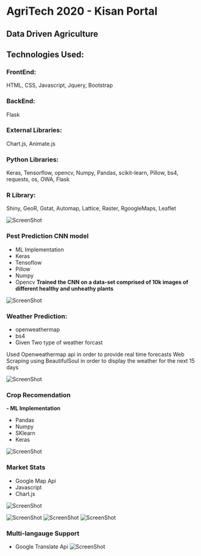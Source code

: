 # **AgriTech 2020 - Kisan Portal**

## **Data Driven Agriculture**


## **Technologies Used:**  

### **FrontEnd:**  
HTML, CSS, Javascript, Jquery, Bootstrap  
 
### **BackEnd:**  
Flask

### **External Libraries:**
Chart.js, Animate.js

### **Python Libraries:**  
Keras, Tensorflow, opencv, Numpy, Pandas, scikit-learn, Pillow, bs4, requests, os, OWA, Flask

### **R Library:**  
Shiny, GeoR, Gstat, Automap, Lattice, Raster, RgoogleMaps, Leaflet


![ScreenShot](/Web-APP/images/1.JPG)

### **Pest Prediction CNN model**
 - ML Implementation
 - Keras
 - Tensoflow
 - Pillow
 - Numpy
 - Opencv
**Trained the CNN on a data-set comprised of 10k images of different healthy and unheathy plants**

![ScreenShot](/Web-APP/images/2.JPG)

### **Weather Prediction:**
 - openweathermap
 - bs4
 - Given Two type of weather forcast

Used Openweathermap api in order to provide real time forecasts
Web Scraping using BeautifulSoul in order to display the weather for the next 15 days


 
![ScreenShot](/Web-APP/images/3.JPG)





### **Crop Recomendation**
 **- ML Implementation**
 - Pandas
 - Numpy
 - SKlearn
 - Keras


![ScreenShot](/Web-APP/images/4.JPG)




### **Market Stats**
 - Google Map Api
 - Javascript
 - Chart.js

![ScreenShot](/Web-APP/images/5.JPG)


![ScreenShot](/Web-APP/images/6.JPG)
![ScreenShot](/Web-APP/images/7.JPG)
![ScreenShot](/Web-APP/images/8.JPG)



### **Multi-langauge Support**
 - Google Translate Api
![ScreenShot](/Web-APP/images/9.JPG)
